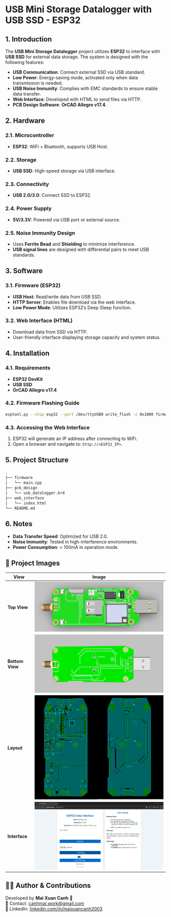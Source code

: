 # USB Mini Storage Datalogger with USB SSD - ESP32

## 1. Introduction

The **USB Mini Storage Datalogger** project utilizes **ESP32** to interface with **USB SSD** for external data storage. The system is designed with the following features:
- **USB Communication**: Connect external SSD via USB standard.
- **Low Power**: Energy-saving mode, activated only when data transmission is needed.
- **USB Noise Immunity**: Complies with EMC standards to ensure stable data transfer.
- **Web Interface**: Developed with HTML to send files via HTTP.
- **PCB Design Software**: **OrCAD Allegro v17.4**.

## 2. Hardware

### 2.1. Microcontroller
- **ESP32**: WiFi + Bluetooth, supports USB Host.

### 2.2. Storage
- **USB SSD**: High-speed storage via USB interface.

### 2.3. Connectivity
- **USB 2.0/3.0**: Connect SSD to ESP32.

### 2.4. Power Supply
- **5V/3.3V**: Powered via USB port or external source.

### 2.5. Noise Immunity Design
- Uses **Ferrite Bead** and **Shielding** to minimize interference.
- **USB signal lines** are designed with differential pairs to meet USB standards.

## 3. Software

### 3.1. Firmware (ESP32)
- **USB Host**: Read/write data from USB SSD.
- **HTTP Server**: Enables file download via the web interface.
- **Low Power Mode**: Utilizes ESP32’s Deep Sleep function.

### 3.2. Web Interface (HTML)
- Download data from SSD via HTTP.
- User-friendly interface displaying storage capacity and system status.

## 4. Installation

### 4.1. Requirements
- **ESP32 DevKit**
- **USB SSD**
- **OrCAD Allegro v17.4**

### 4.2. Firmware Flashing Guide
```bash
esptool.py --chip esp32 --port /dev/ttyUSB0 write_flash -z 0x1000 firmware.bin
```

### 4.3. Accessing the Web Interface
1. ESP32 will generate an IP address after connecting to WiFi.
2. Open a browser and navigate to: `http://<ESP32_IP>`.

## 5. Project Structure
```
.
├── firmware
│   └── main.cpp
├── pcb_design
│   └── usb_datalogger.brd
├── web_interface
│   └── index.html
└── README.md
```

## 6. Notes
- **Data Transfer Speed**: Optimized for USB 2.0.
- **Noise Immunity**: Tested in high-interference environments.
- **Power Consumption**: < 100mA in operation mode.

## 📸 Project Images
| View        | Image                             |
|-------------|-----------------------------------|
| **Top View**    | ![Top View](Image/Top1_img.png)    |
| **Bottom View** | ![Bottom View](Image/Bottom1_img.png) |
| **Layout**    | ![FrontLeft View](Image/Layout1_img.png) |
| **Interface**    | ![Interface View](Image/web_local1_img.png)  | 

## 👨‍💻 Author & Contributions
Developed by **Mai Xuan Canh** 🚀  
📩 Contact: [canhmai.work@gmail.com](mailto:canhmai.work@gmail.com)  
📌 LinkedIn: [linkedin.com/in/maixuancanh2003](https://linkedin.com/in/maixuancanh2003)  
